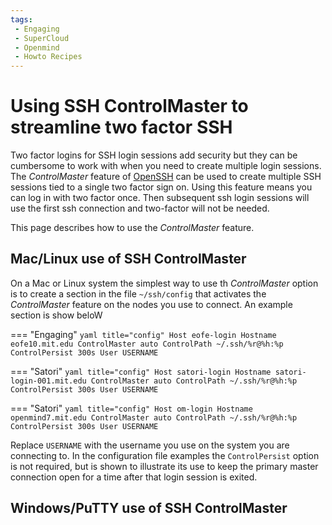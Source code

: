 ```yaml
---
tags:
 - Engaging
 - SuperCloud
 - Openmind
 - Howto Recipes
---
```


# Using SSH ControlMaster to streamline two factor SSH

Two factor logins for SSH login sessions add security but they can be cumbersome to work with when 
you need to create multiple login sessions. The _ControlMaster_ feature of [OpenSSH](https://www.openssh.com/) can 
be used to create multiple SSH sessions tied to a single two factor sign on. Using this feature 
means you can log in with two factor once. Then subsequent ssh login sessions will use the first 
ssh connection and two-factor will not be needed.

This page describes how to use the _ControlMaster_ feature.

## Mac/Linux use of SSH ControlMaster

On a Mac or Linux system the simplest way to use th _ControlMaster_ option is to create a section in the file `~/ssh/config` 
that activates the _ControlMaster_ feature on the nodes you use to connect. An example section is show beloW 

=== "Engaging"
    ```yaml title="config"
    Host eofe-login
      Hostname eofe10.mit.edu
      ControlMaster auto
      ControlPath ~/.ssh/%r@%h:%p
      ControlPersist 300s
      User USERNAME
    ```

=== "Satori"
    ```yaml title="config"
    Host satori-login
      Hostname satori-login-001.mit.edu
      ControlMaster auto
      ControlPath ~/.ssh/%r@%h:%p
      ControlPersist 300s
      User USERNAME
    ```

=== "Satori"
    ```yaml title="config"
    Host om-login
      Hostname openmind7.mit.edu
      ControlMaster auto
      ControlPath ~/.ssh/%r@%h:%p
      ControlPersist 300s
      User USERNAME
    ```


Replace `USERNAME` with the username you use on the system you are connecting to. In the configuration file examples
the `ControlPersist` option is not required, but is shown to illustrate its use to keep the primary master connection
open for a time after that login session is exited.

## Windows/PuTTY use of SSH ControlMaster

